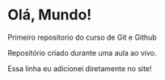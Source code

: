 # Olá, Mundo!
 Primeiro repositorio do curso de Git e Github

Repositório criado durante uma aula ao vivo.

Essa linha eu adicionei diretamente no site!
